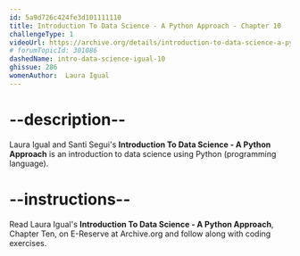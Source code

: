 ```yaml
---
id: 5a9d726c424fe3d101111110
title: Introduction To Data Science - A Python Approach - Chapter 10
challengeType: 1
videoUrl: https://archive.org/details/introduction-to-data-science-a-python-approach-to-concepts-techniques-and-applications
# forumTopicId: 301086
dashedName: intro-data-science-igual-10
ghissue: 286
womenAuthor:  Laura Igual
---
```


# --description--

Laura Igual and Santi Segui's __Introduction To Data Science - A Python Approach__ is an introduction to data science using Python (programming language).

# --instructions--

Read Laura Igual's __Introduction To Data Science - A Python Approach__, Chapter Ten, on E-Reserve at Archive.org and follow along with coding exercises. 